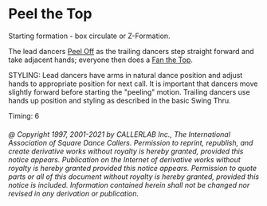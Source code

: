 
# Peel the Top

Starting formation - box circulate or Z-Formation. 

The lead dancers [Peel Off](peel_off.md) as the trailing dancers step straight forward and take
adjacent hands; everyone then does a [Fan the Top](fan_the_top.md). 

STYLING: Lead dancers have arms in  natural dance position and adjust hands to appropriate position for next call. It is important that dancers move slightly forward before starting the "peeling" motion. Trailing dancers use  hands up position and styling as described in the basic  Swing Thru.

Timing: 6

###### @ Copyright 1997, 2001-2021 by CALLERLAB Inc., The International Association of Square Dance Callers. Permission to reprint, republish, and create derivative works without royalty is hereby granted, provided this notice appears. Publication on the Internet of derivative works without royalty is hereby granted provided this notice appears. Permission to quote parts or all of this document without royalty is hereby granted, provided this notice is included. Information contained herein shall not be changed nor revised in any derivation or publication.
